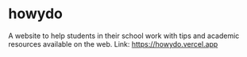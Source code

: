 # howydo
A website to help students in their school work with tips and academic resources available on the web.
Link: https://howydo.vercel.app
